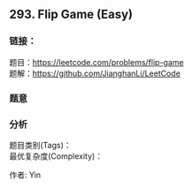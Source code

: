 ## 293. Flip Game (Easy)

### **链接**：
题目：https://leetcode.com/problems/flip-game  
题解：https://github.com/JianghanLi/LeetCode

### **题意**



### **分析**  
题目类别(Tags)：  
最优复杂度(Complexity)：  



作者: Yin
